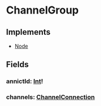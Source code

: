 # ChannelGroup

## Implements

- [Node](/api/graphql/interfaces/node.md)


## Fields

### annictId: [Int](/api/graphql/scalars/int.md)!

### channels: [ChannelConnection]()
